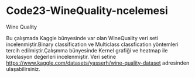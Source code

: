 # Code23-WineQuality-ncelemesi
Wine Quality

Bu çalışmada Kaggle bünyesinde var olan WineQuality veri seti incelenmiştir.Binary classification ve Multiclass classfication yöntemleri tercih edilmiştir.Çalışmma bünyesinde Kernel grafiği ve heatmap ile korelasyon değerleri incelenmiştir.
Veri setine https://www.kaggle.com/datasets/yasserh/wine-quality-dataset adresinden ulaşabilirsiniz.
